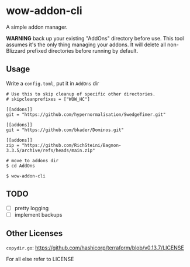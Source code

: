 # wow-addon-cli

A simple addon manager.

**WARNING** back up your existing "AddOns" directory before use. This tool assumes it's the only thing managing your addons. It will delete all non-Blizzard prefixed directories before running by default.

## Usage

Write a `config.toml`, put it in `AddOns` dir
```
# Use this to skip cleanup of specific other directories.
# skipcleanprefixes = ["WOW_HC"]

[[addons]]
git = "https://github.com/hypernormalisation/SwedgeTimer.git"

[[addons]]
git = "https://github.com/bkader/Dominos.git"

[[addons]]
zip = "https://github.com/RichSteini/Bagnon-3.3.5/archive/refs/heads/main.zip"
```

```
# move to addons dir
$ cd AddOns

$ wow-addon-cli
```

## TODO

- [ ] pretty logging
- [ ] implement backups

## Other Licenses

`copydir.go`: https://github.com/hashicorp/terraform/blob/v0.13.7/LICENSE

For all else refer to LICENSE
